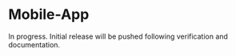 # Mobile-App
In progress.  Initial release will be pushed following verification and documentation.
